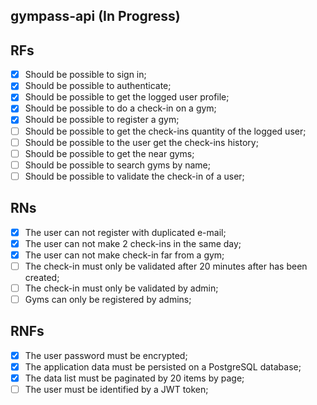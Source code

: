 ## gympass-api (In Progress)

## RFs

- [x] Should be possible to sign in;
- [x] Should be possible to authenticate;
- [x] Should be possible to get the logged user profile;
- [x] Should be possible to do a check-in on a gym;
- [x] Should be possible to register a gym;
- [ ] Should be possible to get the check-ins quantity of the logged user;
- [ ] Should be possible to the user get the check-ins history;
- [ ] Should be possible to get the near gyms;
- [ ] Should be possible to search gyms by name;
- [ ] Should be possible to validate the check-in of a user;

## RNs

- [x] The user can not register with duplicated e-mail;
- [x] The user can not make 2 check-ins in the same day;
- [x] The user can not make check-in far from a gym;
- [ ] The check-in must only be validated after 20 minutes after has been created;
- [ ] The check-in must only be validated by admin;
- [ ] Gyms can only be registered by admins;

## RNFs

- [x] The user password must be encrypted;
- [x] The application data must be persisted on a PostgreSQL database;
- [x] The data list must be paginated by 20 items by page;
- [ ] The user must be identified by a JWT token;
